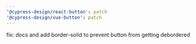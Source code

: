```yaml
---
'@cypress-design/react-button': patch
'@cypress-design/vue-button': patch
---
```


fix: docs and add border-solid to prevent button from getting debordered
